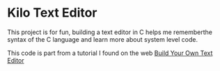 # Kilo Text Editor 

This project is for fun, building a text editor in C helps me rememberthe syntax of the C language and learn more about system level code.

This code is part from a tutorial I found on the web [Build Your Own Text Editor](https://viewsourcecode.org/snaptoken/kilo/index.html)


